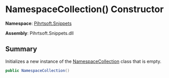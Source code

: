 # NamespaceCollection\(\) Constructor

**Namespace**: [Pihrtsoft.Snippets](../../README.md)

**Assembly**: Pihrtsoft\.Snippets\.dll

## Summary

Initializes a new instance of the [NamespaceCollection](../README.md) class that is empty\.

```csharp
public NamespaceCollection()
```

